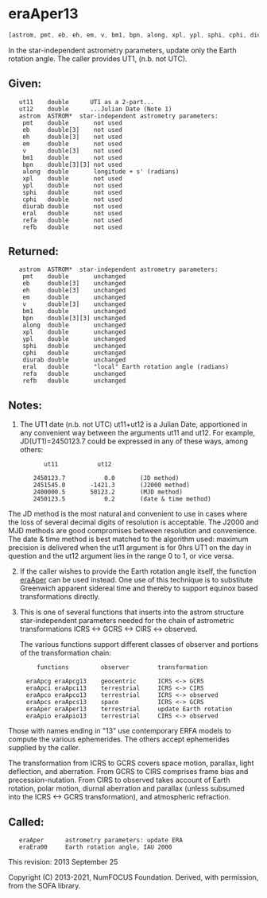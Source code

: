 # eraAper13

```js
[astrom, pmt, eb, eh, em, v, bm1, bpn, along, xpl, ypl, sphi, cphi, diurab, eral, refa, refb] = ERFA.aper13(ut11, ut12)
```

In the star-independent astrometry parameters, update only the
Earth rotation angle.  The caller provides UT1, (n.b. not UTC).

## Given:
```
   ut11    double      UT1 as a 2-part...
   ut12    double      ...Julian Date (Note 1)
   astrom  ASTROM*  star-independent astrometry parameters:
    pmt    double       not used
    eb     double[3]    not used
    eh     double[3]    not used
    em     double       not used
    v      double[3]    not used
    bm1    double       not used
    bpn    double[3][3] not used
    along  double       longitude + s' (radians)
    xpl    double       not used
    ypl    double       not used
    sphi   double       not used
    cphi   double       not used
    diurab double       not used
    eral   double       not used
    refa   double       not used
    refb   double       not used
```

## Returned:
```
   astrom  ASTROM*  star-independent astrometry parameters:
    pmt    double       unchanged
    eb     double[3]    unchanged
    eh     double[3]    unchanged
    em     double       unchanged
    v      double[3]    unchanged
    bm1    double       unchanged
    bpn    double[3][3] unchanged
    along  double       unchanged
    xpl    double       unchanged
    ypl    double       unchanged
    sphi   double       unchanged
    cphi   double       unchanged
    diurab double       unchanged
    eral   double       "local" Earth rotation angle (radians)
    refa   double       unchanged
    refb   double       unchanged
```

## Notes:

1) The UT1 date (n.b. not UTC) ut11+ut12 is a Julian Date,
   apportioned in any convenient way between the arguments ut11 and
   ut12.  For example, JD(UT1)=2450123.7 could be expressed in any
   of these ways, among others:

```
          ut11           ut12

       2450123.7           0.0       (JD method)
       2451545.0       -1421.3       (J2000 method)
       2400000.5       50123.2       (MJD method)
       2450123.5           0.2       (date & time method)
```

   The JD method is the most natural and convenient to use in cases
   where the loss of several decimal digits of resolution is
   acceptable.  The J2000 and MJD methods are good compromises
   between resolution and convenience.  The date & time method is
   best matched to the algorithm used:  maximum precision is
   delivered when the ut11 argument is for 0hrs UT1 on the day in
   question and the ut12 argument lies in the range 0 to 1, or vice
   versa.

2) If the caller wishes to provide the Earth rotation angle itself,
   the function [eraAper][1] can be used instead.  One use of this
   technique is to substitute Greenwich apparent sidereal time and
   thereby to support equinox based transformations directly.

3) This is one of several functions that inserts into the astrom
   structure star-independent parameters needed for the chain of
   astrometric transformations ICRS <-> GCRS <-> CIRS <-> observed.

   The various functions support different classes of observer and
   portions of the transformation chain:

```
        functions         observer        transformation

     eraApcg eraApcg13    geocentric      ICRS <-> GCRS
     eraApci eraApci13    terrestrial     ICRS <-> CIRS
     eraApco eraApco13    terrestrial     ICRS <-> observed
     eraApcs eraApcs13    space           ICRS <-> GCRS
     eraAper eraAper13    terrestrial     update Earth rotation
     eraApio eraApio13    terrestrial     CIRS <-> observed
```

   Those with names ending in "13" use contemporary ERFA models to
   compute the various ephemerides.  The others accept ephemerides
   supplied by the caller.

   The transformation from ICRS to GCRS covers space motion,
   parallax, light deflection, and aberration.  From GCRS to CIRS
   comprises frame bias and precession-nutation.  From CIRS to
   observed takes account of Earth rotation, polar motion, diurnal
   aberration and parallax (unless subsumed into the ICRS <-> GCRS
   transformation), and atmospheric refraction.

## Called:
```
   eraAper      astrometry parameters: update ERA
   eraEra00     Earth rotation angle, IAU 2000
```

This revision:   2013 September 25

Copyright (C) 2013-2021, NumFOCUS Foundation.
Derived, with permission, from the SOFA library.


[1]: era.aper.md

